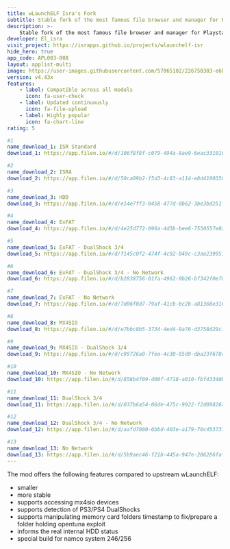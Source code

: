 ```yaml
---
title: wLaunchELF Isra's Fork
subtitle: Stable fork of the most famous file browser and manager for Playstation 2
description: >-
    Stable fork of the most famous file browser and manager for Playstation 2
developer: El_isra
visit_project: https://israpps.github.io/projects/wlaunchelf-isr
hide_hero: true
app_code: APL003-008
layout: applist-multi
image: https://user-images.githubusercontent.com/57065102/226750383-e6b8d934-aa60-4825-95bd-968a898f6e9e.png
version: v4.43x
features:
    - label: Compatible across all models
      icon: fa-user-check
    - label: Updated continuously
      icon: fa-file-upload
    - label: Highly popular
      icon: fa-chart-line
rating: 5

#1
name_download_1: ISR Standard
download_1: https://app.filen.io/#/d/106f8f8f-c079-494a-8ae9-6eac331016d8#GvBc5IpVnStGoc83r2yh6GnBAaoBmUWR

#2
name_download_2: ISRA
download_2: https://app.filen.io/#/d/50ca09b2-f5d3-4c83-a114-e8d41003505a#uqa1dhvbmw9ZbSzThUpOFYjsQJcJI5YR

#3
name_download_3: HDD
download_3: https://app.filen.io/#/d/e14e7ff3-0458-477d-8b62-3be3bd251f88#TerpWuyTkUl9ju5yKW9qKKhe4fltsohC

#4
name_download_4: ExFAT
download_4: https://app.filen.io/#/d/4e25d772-096a-4d3b-bee6-7550557e8a53#InGyMh4MSY1giH7Fd7rXU8MoiMLIgpMw

#5
name_download_5: ExFAT - DualShock 3/4
download_5: https://app.filen.io/#/d/f145c0f2-474f-4c92-849c-c3ae23995116#JnyWxEl5fcIGETp3HT7EtWnLivciZyNr

#6
name_download_6: ExFAT - DualShock 3/4 - No Network
download_6: https://app.filen.io/#/d/b2838756-01fa-4962-9b26-bf342f0ef826#EtG1TEuMcrEBvnFMjOazCMiFkwwovxOW

#7
name_download_7: ExFAT - No Network
download_7: https://app.filen.io/#/d/7d06f8d7-79af-41cb-bc2b-a81368e31629#mV51h5s3ttNNgZuCOtHG0Zsev8ceBWLg

#8
name_download_8: MX4SIO
download_8: https://app.filen.io/#/d/e7bbc8b5-3734-4ed4-9a76-d3758d29c1ee#NLgP03Uv7Pmy3Iem7WsdiSb7Dh0HtjWW

#9
name_download_9: MX4SIO - DualShock 3/4
download_9: https://app.filen.io/#/d/c99726a0-7fea-4c30-85d9-dba23f678cb2#l7SuNvRNjiKfGVenFrKptxot5nePNiRd

#10
name_download_10: MX4SIO - No Network
download_10: https://app.filen.io/#/d/858b4f09-d00f-4718-a010-fbf43340bc2b#VrQ8Em5Y5aH8OyA4OxJsElzJomndZyk4

#11
name_download_11: DualShock 3/4
download_11: https://app.filen.io/#/d/037b6a54-06de-475c-9922-f2d09826a7ba#c0x8CULZYRvIH1If5c7X3ioezzTbJ5ye

#12
name_download_12: DualShock 3/4 - No Network
download_12: https://app.filen.io/#/d/aafd7000-6bbd-403e-a179-70c453737dfb#GYbrH0qDv0Hp227PZ6TzdIEhkLkC4upp

#13
name_download_13: No Network
download_13: https://app.filen.io/#/d/5b9aec46-f21b-445a-947e-286266faf6cd#rDFO6KGjH8MxTbzPiqZotJVmu9tTqpFb
---
```


The mod offers the following features compared to upstream wLaunchELF:

- smaller
- more stable
- supports accessing mx4sio devices
- supports detection of PS3/PS4 DualShocks
- supports manipulating memory card folders timestamp to fix/prepare a folder holding opentuna exploit
- informs the real internal HDD status
- special build for namco system 246/256
